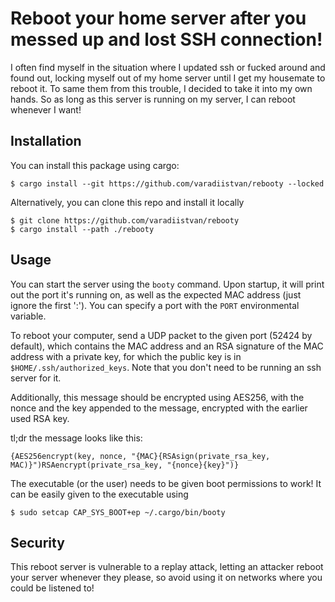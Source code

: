 # Reboot your home server after you messed up and lost SSH connection!

I often find myself in the situation where I updated ssh or fucked around and found out, locking myself out of my home server until I get my housemate to reboot it. 
To same them from this trouble, I decided to take it into my own hands. So as long as this server is running on my server, I can reboot whenever I want!

## Installation
You can install this package using cargo:
```
$ cargo install --git https://github.com/varadiistvan/rebooty --locked
```
Alternatively, you can clone this repo and install it locally
```
$ git clone https://github.com/varadiistvan/rebooty
$ cargo install --path ./rebooty
```

## Usage
You can start the server using the `booty` command. Upon startup, it will print out the port it's running on, as well as the expected MAC address (just ignore the first ':'). 
You can specify a port with the `PORT` environmental variable.

To reboot your computer, send a UDP packet to the given port (52424 by default), which contains the MAC address and an RSA signature of the MAC address with a private key, for which the public key is in `$HOME/.ssh/authorized_keys`.
Note that you don't need to be running an ssh server for it.

Additionally, this message should be encrypted using AES256, with the nonce and the key appended to the message, encrypted with the earlier used RSA key.

tl;dr the message looks like this:
```
{AES256encrypt(key, nonce, "{MAC}{RSAsign(private_rsa_key, MAC)}")RSAencrypt(private_rsa_key, "{nonce}{key}")}
```

The executable (or the user) needs to be given boot permissions to work! It can be easily given to the executable using

```
$ sudo setcap CAP_SYS_BOOT+ep ~/.cargo/bin/booty
```

## Security

This reboot server is vulnerable to a replay attack, letting an attacker reboot your server whenever they please, so avoid using it on networks where you could be listened to!
